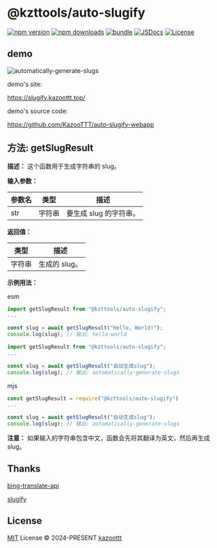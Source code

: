 # @kzttools/auto-slugify

[![npm version][npm-version-src]][npm-version-href]
[![npm downloads][npm-downloads-src]][npm-downloads-href]
[![bundle][bundle-src]][bundle-href]
[![JSDocs][jsdocs-src]][jsdocs-href]
[![License][license-src]][license-href]

## demo

![automatically-generate-slugs](https://pictures.kazoottt.top/2024/02/20240219-b3a3e01f62cec2058120ea89e56da726.png)

demo's site:

<https://slugify.kazoottt.top/>

demo's source code:

<https://github.com/KazooTTT/auto-slugify-webapp>

## 方法: getSlugResult

**描述：** 这个函数用于生成字符串的 slug。

**输入参数：**

| 参数名 | 类型 | 描述 |
| --- | --- | --- |
| str | 字符串 | 要生成 slug 的字符串。 |

**返回值：**

| 类型 | 描述 |
| --- | --- |
| 字符串 | 生成的 slug。 |

**示例用法：**

esm

```javascript
import getSlugResult from "@kzttools/auto-slugify";
...

const slug = await getSlugResult("Hello, World!");
console.log(slug); // 输出: hello-world
```

```javascript
import getSlugResult from "@kzttools/auto-slugify";
...

const slug = await getSlugResult("自动生成slug");
console.log(slug); // 输出: automatically-generate-slugs
```

mjs

``` javascript
const getSlugResult = require("@kzttools/auto-slugify")
...

const slug = await getSlugResult("自动生成slug");
console.log(slug); // 输出: automatically-generate-slugs
```

**注意：** 如果输入的字符串包含中文，函数会先将其翻译为英文，然后再生成 slug。

## Thanks

[bing-translate-api](https://github.com/plainheart/bing-translate-api)

[slugify](https://github.com/simov/slugify)

## License

[MIT](./LICENSE) License © 2024-PRESENT [kazoottt](https://github.com/kazoottt)

<!-- Badges -->

[npm-version-src]: https://img.shields.io/npm/v/@kzttools/auto-slugify?style=flat&colorA=080f12&colorB=1fa669
[npm-version-href]: https://npmjs.com/package/@kzttools/auto-slugify
[npm-downloads-src]: https://img.shields.io/npm/dm/@kzttools/auto-slugify?style=flat&colorA=080f12&colorB=1fa669
[npm-downloads-href]: https://npmjs.com/package/@kzttools/auto-slugify
[bundle-src]: https://img.shields.io/bundlephobia/minzip/@kzttools/auto-slugify?style=flat&colorA=080f12&colorB=1fa669&label=minzip
[bundle-href]: https://bundlephobia.com/result?p=@kzttools/auto-slugify
[license-src]: https://img.shields.io/github/license/kzttools/auto-slugify.svg?style=flat&colorA=080f12&colorB=1fa669
[license-href]: https://github.com/kzttools/auto-slugify/blob/main/LICENSE
[jsdocs-src]: https://img.shields.io/badge/jsdocs-reference-080f12?style=flat&colorA=080f12&colorB=1fa669
[jsdocs-href]: https://www.jsdocs.io/package/@kzttools/auto-slugify
